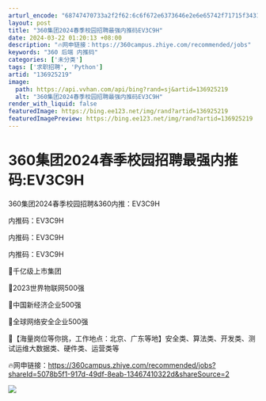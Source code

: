 ```yaml
---
arturl_encode: "68747470733a2f2f62:6c6f672e6373646e2e6e65742f71715f34313632363631312f:61727469636c652f64657461696c732f313336393235323139"
layout: post
title: "360集团2024春季校园招聘最强内推码EV3C9H"
date: 2024-03-22 01:20:13 +08:00
description: "🔥网申链接：https://360campus.zhiye.com/recommended/jobs"
keywords: "360 后端 内推码"
categories: ['未分类']
tags: ['求职招聘', 'Python']
artid: "136925219"
image:
  path: https://api.vvhan.com/api/bing?rand=sj&artid=136925219
  alt: "360集团2024春季校园招聘最强内推码EV3C9H"
render_with_liquid: false
featuredImage: https://bing.ee123.net/img/rand?artid=136925219
featuredImagePreview: https://bing.ee123.net/img/rand?artid=136925219
---
```


# 360集团2024春季校园招聘最强内推码:EV3C9H

360集团2024春季校园招聘&360内推：EV3C9H
  
内推码：EV3C9H
  
内推码：EV3C9H
  
内推码：EV3C9H

🌟千亿级上市集团
  
🌟2023世界物联网500强
  
🌟中国新经济企业500强
  
🌟全球网络安全企业500强

🌸【海量岗位等你挑，工作地点：北京、广东等地】安全类、算法类、开发类、测试运维大数据类、硬件类、运营类等

🔥网申链接：https://360campus.zhiye.com/recommended/jobs?shareId=5078b5f1-917d-49df-8eab-13467410322d&shareSource=2

![](https://i-blog.csdnimg.cn/blog_migrate/c9df12f6c19e822a6be80a8ff52fbf40.jpeg)
